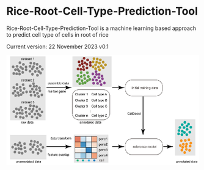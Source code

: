 # Rice-Root-Cell-Type-Prediction-Tool
Rice-Root-Cell-Type-Prediction-Tool is a machine learning based approach to predict cell type of cells in root of rice

Current version: 22 November 2023 v0.1

![image](https://github.com/dongwei-2023/Rice-Root-Cell-Type-Prediction-Tool/blob/main/img/model.png)
